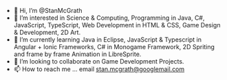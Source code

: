 - 👋 Hi, I’m @StanMcGrath
- 👀 I’m interested in Science & Computing, Programming in Java, C#, JavaScript, TypeScript, Web Development in HTML & CSS, Game Design & Development, 2D Art.
- 🌱 I’m currently learning Java in Eclipse, JavaScript & Typescript in Angular + Ionic Frameworks, C# in Monogame Framework, 2D Spriting and frame by frame Animation in LibreSprite.
- 💞️ I’m looking to collaborate on Game Development Projects.
- 📫 How to reach me ... email stan.mcgrath@googlemail.com

<!---
StanMcGrath/StanMcGrath is a ✨ special ✨ repository because its `README.md` (this file) appears on your GitHub profile.
You can click the Preview link to take a look at your changes.
--->
